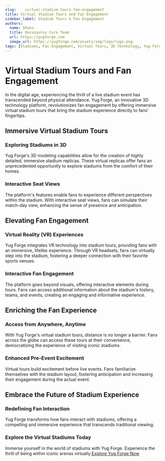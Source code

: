 ```yaml
---
slug:    virtual-stadium-tours-fan-engagement
title: Virtual Stadium Tours and Fan Engagement
sidebar_label: Stadium Tours & Fan Engagement
authors:
  name: Shanu
  title: Docusaurus Core Team
  url: https://yugforge.com
  image_url: https://yugforge.com/assets/img/logo/logo.png
tags: [Stadiums, Fan Engagement, Virtual Tours, 3D Technology, Yug Forge, docusaurus]
---
```


# Virtual Stadium Tours and Fan Engagement

In the digital age, experiencing the thrill of a live stadium event has transcended beyond physical attendance. Yug Forge, an innovative 3D technology platform, revolutionizes fan engagement by offering immersive virtual stadium tours that bring the stadium experience directly to fans' fingertips.

## Immersive Virtual Stadium Tours

### Exploring Stadiums in 3D

Yug Forge's 3D modeling capabilities allow for the creation of highly detailed, immersive stadium replicas. These virtual replicas offer fans an unprecedented opportunity to explore stadiums from the comfort of their homes.

### Interactive Seat Views

The platform's features enable fans to experience different perspectives within the stadium. With interactive seat views, fans can simulate their match-day view, enhancing the sense of presence and anticipation.

## Elevating Fan Engagement

### Virtual Reality (VR) Experiences

Yug Forge integrates VR technology into stadium tours, providing fans with an immersive, lifelike experience. Through VR headsets, fans can virtually step into the stadium, fostering a deeper connection with their favorite sports venues.

### Interactive Fan Engagement

The platform goes beyond visuals, offering interactive elements during tours. Fans can access additional information about the stadium's history, teams, and events, creating an engaging and informative experience.

## Enriching the Fan Experience

### Access from Anywhere, Anytime

With Yug Forge's virtual stadium tours, distance is no longer a barrier. Fans across the globe can access these tours at their convenience, democratizing the experience of visiting iconic stadiums.

### Enhanced Pre-Event Excitement

Virtual tours build excitement before live events. Fans familiarize themselves with the stadium layout, fostering anticipation and increasing their engagement during the actual event.

## Embrace the Future of Stadium Experience

### Redefining Fan Interaction

Yug Forge transforms how fans interact with stadiums, offering a compelling and immersive experience that transcends traditional viewing.

### Explore the Virtual Stadiums Today

Immerse yourself in the world of stadiums with Yug Forge. Experience the thrill of being within iconic arenas virtually.[Explore Yug Forge Now](https://www.yugforge.com)

